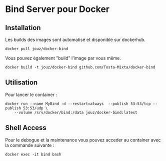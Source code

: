 # Bind Server pour Docker

## Installation
Les builds des images sont automatisé et disponible sur dockerhub.
```
docker pull jouz/docker-bind 
```

Vous pouvez également "build" l'image par vous même.
```
docker build -t jouz/docker-bind github.com/Tosta-Mixta/docker-bind 
```

## Utilisation
Pour lancer le container :
```
docker run --name MyBind -d --restart=always  --publish 53:53/tcp --publish 53:53/udp \
    --volume /srv/docker/bind:/data jouz/docker-bind:latest
```

## Shell Access
Pour le debogue et la maintenance vous pouvez acceder au container avec la commande suivante :
``` 
docker exec -it bind bash 
```
